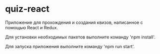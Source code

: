 # quiz-react

Приложение для прохождения и создания квизов, написанное с помощью React и Redux.

Для установки необходимых пакетов выполните команду 'npm install'.

Для запуска приложения выполните команду 'npm run start'.